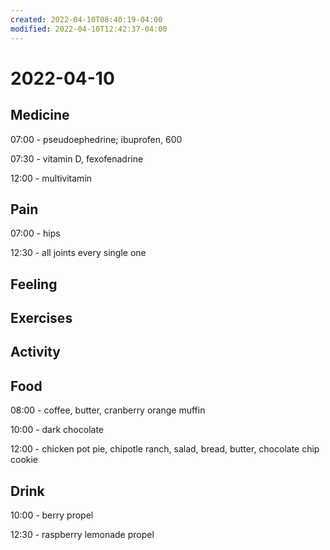 ```yaml
---
created: 2022-04-10T08:40:19-04:00
modified: 2022-04-10T12:42:37-04:00
---
```


# 2022-04-10

## Medicine

07:00 - pseudoephedrine; ibuprofen, 600

07:30 - vitamin D, fexofenadrine

12:00 - multivitamin


## Pain

07:00 - hips

12:30 - all joints every single one


## Feeling


## Exercises


## Activity


## Food

08:00 - coffee, butter, cranberry orange muffin

10:00 - dark chocolate

12:00 - chicken pot pie, chipotle ranch, salad, bread, butter, chocolate chip cookie

## Drink

10:00 - berry propel

12:30 - raspberry lemonade propel
